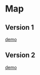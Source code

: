 # Map

## Version 1
[demo](https://sima-map.netlify.app)

## Version 2
[demo](https://sima-map-2.netlify.app)
